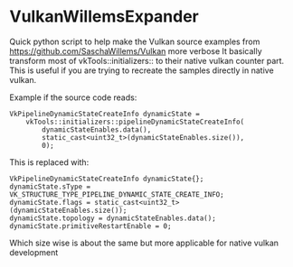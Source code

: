 # VulkanWillemsExpander
Quick python script to help make the Vulkan source examples from https://github.com/SaschaWillems/Vulkan more verbose
It basically transform most of vkTools::initializers:: to their native vulkan counter part. 
This is useful if you are trying to recreate the samples directly in native vulkan.

Example if the source code reads:

	VkPipelineDynamicStateCreateInfo dynamicState =
		vkTools::initializers::pipelineDynamicStateCreateInfo(
			dynamicStateEnables.data(),
			static_cast<uint32_t>(dynamicStateEnables.size()),
			0);

This is replaced with:

	VkPipelineDynamicStateCreateInfo dynamicState{};
	dynamicState.sType = VK_STRUCTURE_TYPE_PIPELINE_DYNAMIC_STATE_CREATE_INFO;
	dynamicState.flags = static_cast<uint32_t>(dynamicStateEnables.size());
	dynamicState.topology = dynamicStateEnables.data();
	dynamicState.primitiveRestartEnable = 0;

Which size wise is about the same but more applicable for native vulkan development
